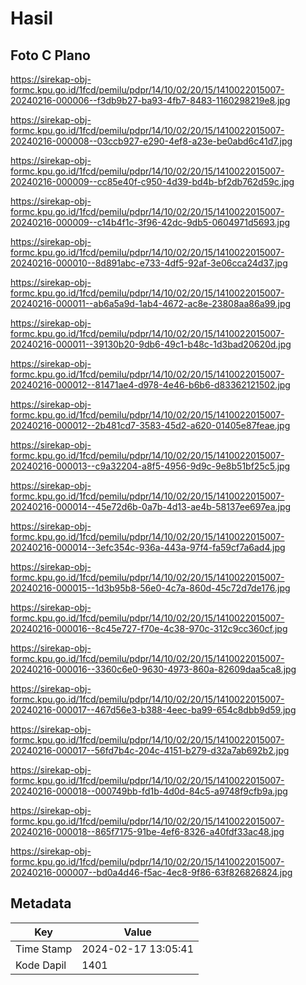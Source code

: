 # Hasil

## Foto C Plano

https://sirekap-obj-formc.kpu.go.id/1fcd/pemilu/pdpr/14/10/02/20/15/1410022015007-20240216-000006--f3db9b27-ba93-4fb7-8483-1160298219e8.jpg

https://sirekap-obj-formc.kpu.go.id/1fcd/pemilu/pdpr/14/10/02/20/15/1410022015007-20240216-000008--03ccb927-e290-4ef8-a23e-be0abd6c41d7.jpg

https://sirekap-obj-formc.kpu.go.id/1fcd/pemilu/pdpr/14/10/02/20/15/1410022015007-20240216-000009--cc85e40f-c950-4d39-bd4b-bf2db762d59c.jpg

https://sirekap-obj-formc.kpu.go.id/1fcd/pemilu/pdpr/14/10/02/20/15/1410022015007-20240216-000009--c14b4f1c-3f96-42dc-9db5-0604971d5693.jpg

https://sirekap-obj-formc.kpu.go.id/1fcd/pemilu/pdpr/14/10/02/20/15/1410022015007-20240216-000010--8d891abc-e733-4df5-92af-3e06cca24d37.jpg

https://sirekap-obj-formc.kpu.go.id/1fcd/pemilu/pdpr/14/10/02/20/15/1410022015007-20240216-000011--ab6a5a9d-1ab4-4672-ac8e-23808aa86a99.jpg

https://sirekap-obj-formc.kpu.go.id/1fcd/pemilu/pdpr/14/10/02/20/15/1410022015007-20240216-000011--39130b20-9db6-49c1-b48c-1d3bad20620d.jpg

https://sirekap-obj-formc.kpu.go.id/1fcd/pemilu/pdpr/14/10/02/20/15/1410022015007-20240216-000012--81471ae4-d978-4e46-b6b6-d83362121502.jpg

https://sirekap-obj-formc.kpu.go.id/1fcd/pemilu/pdpr/14/10/02/20/15/1410022015007-20240216-000012--2b481cd7-3583-45d2-a620-01405e87feae.jpg

https://sirekap-obj-formc.kpu.go.id/1fcd/pemilu/pdpr/14/10/02/20/15/1410022015007-20240216-000013--c9a32204-a8f5-4956-9d9c-9e8b51bf25c5.jpg

https://sirekap-obj-formc.kpu.go.id/1fcd/pemilu/pdpr/14/10/02/20/15/1410022015007-20240216-000014--45e72d6b-0a7b-4d13-ae4b-58137ee697ea.jpg

https://sirekap-obj-formc.kpu.go.id/1fcd/pemilu/pdpr/14/10/02/20/15/1410022015007-20240216-000014--3efc354c-936a-443a-97f4-fa59cf7a6ad4.jpg

https://sirekap-obj-formc.kpu.go.id/1fcd/pemilu/pdpr/14/10/02/20/15/1410022015007-20240216-000015--1d3b95b8-56e0-4c7a-860d-45c72d7de176.jpg

https://sirekap-obj-formc.kpu.go.id/1fcd/pemilu/pdpr/14/10/02/20/15/1410022015007-20240216-000016--8c45e727-f70e-4c38-970c-312c9cc360cf.jpg

https://sirekap-obj-formc.kpu.go.id/1fcd/pemilu/pdpr/14/10/02/20/15/1410022015007-20240216-000016--3360c6e0-9630-4973-860a-82609daa5ca8.jpg

https://sirekap-obj-formc.kpu.go.id/1fcd/pemilu/pdpr/14/10/02/20/15/1410022015007-20240216-000017--467d56e3-b388-4eec-ba99-654c8dbb9d59.jpg

https://sirekap-obj-formc.kpu.go.id/1fcd/pemilu/pdpr/14/10/02/20/15/1410022015007-20240216-000017--56fd7b4c-204c-4151-b279-d32a7ab692b2.jpg

https://sirekap-obj-formc.kpu.go.id/1fcd/pemilu/pdpr/14/10/02/20/15/1410022015007-20240216-000018--000749bb-fd1b-4d0d-84c5-a9748f9cfb9a.jpg

https://sirekap-obj-formc.kpu.go.id/1fcd/pemilu/pdpr/14/10/02/20/15/1410022015007-20240216-000018--865f7175-91be-4ef6-8326-a40fdf33ac48.jpg

https://sirekap-obj-formc.kpu.go.id/1fcd/pemilu/pdpr/14/10/02/20/15/1410022015007-20240216-000007--bd0a4d46-f5ac-4ec8-9f86-63f826826824.jpg


## Metadata

| Key        | Value               |
| ---------- | ------------------- |
| Time Stamp | 2024-02-17 13:05:41 |
| Kode Dapil | 1401                |



